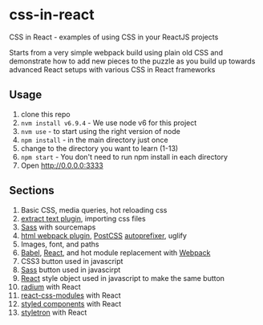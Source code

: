 # css-in-react
CSS in React - examples of using CSS in your ReactJS projects

Starts from a very simple webpack build using plain old CSS and demonstrate how to add new pieces to the puzzle as you build up towards advanced React setups with various CSS in React frameworks

## Usage
1. clone this repo
2. ``nvm install v6.9.4``  - We use node v6 for this project
3. ``nvm use`` - to start using the right version of node
4. ``npm install`` - in the main directory just once
5. change to the directory you want to learn (1-13)
6. ``npm start`` - You don't need to run npm install in each directory
7. Open http://0.0.0.0:3333

## Sections
1. Basic CSS, media queries, hot reloading css
2. [extract text plugin](https://github.com/webpack/extract-text-webpack-plugin), importing css files
3. [Sass](https://github.com/sass/sass) with sourcemaps
4. [html webpack plugin](https://github.com/ampedandwired/html-webpack-plugin), [PostCSS](https://github.com/postcss/postcss) [autoprefixer](https://github.com/postcss/autoprefixer), uglify
5. Images, font, and paths
6. [Babel](https://github.com/babel/babel), [React](https://github.com/facebook/react), and hot module replacement with [Webpack](https://github.com/webpack/webpack)
7. CSS3 button used in javascript
8. [Sass](https://github.com/sass/sass) button used in javascirpt
9. [React](https://github.com/facebook/react) style object used in javascript to make the same button
10. [radium](https://github.com/FormidableLabs/radium) with React
11. [react-css-modules](https://github.com/gajus/react-css-modules) with React
12. [styled components](https://github.com/styled-components/styled-components) with React
13. [styletron](https://github.com/rtsao/styletron) with React

